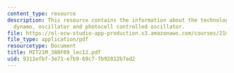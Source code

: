 ```yaml
---
content_type: resource
description: This resource contains the information about the technological determinism,
  dynamo, oscillator and photocell controlled oscillator.
file: https://ol-ocw-studio-app-production.s3.amazonaws.com/courses/21m-380-music-and-technology-contemporary-history-and-aesthetics-fall-2009/9311efbf3e71e7b969c7fb92012b7ad2_MIT21M_380F09_lec12.pdf
file_type: application/pdf
resourcetype: Document
title: MIT21M_380F09_lec12.pdf
uid: 9311efbf-3e71-e7b9-69c7-fb92012b7ad2
---
```

